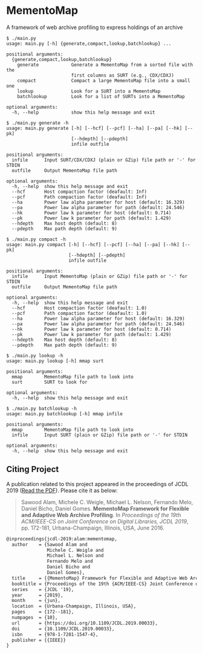 # MementoMap

A framework of web archive profiling to express holdings of an archive

```
$ ./main.py
usage: main.py [-h] {generate,compact,lookup,batchlookup} ...

positional arguments:
  {generate,compact,lookup,batchlookup}
    generate            Generate a MementoMap from a sorted file with the
                        first columns as SURT (e.g., CDX/CDXJ)
    compact             Compact a large MementoMap file into a small one
    lookup              Look for a SURT into a MementoMap
    batchlookup         Look for a list of SURTs into a MementoMap

optional arguments:
  -h, --help            show this help message and exit
```

```
$ ./main.py generate -h
usage: main.py generate [-h] [--hcf] [--pcf] [--ha] [--pa] [--hk] [--pk]
                        [--hdepth] [--pdepth]
                        infile outfile

positional arguments:
  infile      Input SURT/CDX/CDXJ (plain or GZip) file path or '-' for STDIN
  outfile     Output MementoMap file path

optional arguments:
  -h, --help  show this help message and exit
  --hcf       Host compaction factor (deafault: Inf)
  --pcf       Path compaction factor (deafault: Inf)
  --ha        Power law alpha parameter for host (default: 16.329)
  --pa        Power law alpha parameter for path (default: 24.546)
  --hk        Power law k parameter for host (default: 0.714)
  --pk        Power law k parameter for path (default: 1.429)
  --hdepth    Max host depth (default: 8)
  --pdepth    Max path depth (default: 9)
```

```
$ ./main.py compact -h
usage: main.py compact [-h] [--hcf] [--pcf] [--ha] [--pa] [--hk] [--pk]
                       [--hdepth] [--pdepth]
                       infile outfile

positional arguments:
  infile      Input MementoMap (plain or GZip) file path or '-' for STDIN
  outfile     Output MementoMap file path

optional arguments:
  -h, --help  show this help message and exit
  --hcf       Host compaction factor (deafault: 1.0)
  --pcf       Path compaction factor (deafault: 1.0)
  --ha        Power law alpha parameter for host (default: 16.329)
  --pa        Power law alpha parameter for path (default: 24.546)
  --hk        Power law k parameter for host (default: 0.714)
  --pk        Power law k parameter for path (default: 1.429)
  --hdepth    Max host depth (default: 8)
  --pdepth    Max path depth (default: 9)
```

```
$ ./main.py lookup -h
usage: main.py lookup [-h] mmap surt

positional arguments:
  mmap        MementoMap file path to look into
  surt        SURT to look for

optional arguments:
  -h, --help  show this help message and exit
```

```
$ ./main.py batchlookup -h
usage: main.py batchlookup [-h] mmap infile

positional arguments:
  mmap        MementoMap file path to look into
  infile      Input SURT (plain or GZip) file path or '-' for STDIN

optional arguments:
  -h, --help  show this help message and exit
```


## Citing Project

A publication related to this project appeared in the proceedings of JCDL 2019 ([Read the PDF](https://arxiv.org/pdf/1905.12607.pdf)). Please cite it as below:

> Sawood Alam, Michele C. Weigle, Michael L. Nelson, Fernando Melo, Daniel Bicho, Daniel Gomes. __MementoMap Framework for Flexible and Adaptive Web Archive Profiling__. In _Proceedings of the 19th ACM/IEEE-CS on Joint Conference on Digital Libraries, JCDL 2019_, pp. 172-181, Urbana-Champaign, Illinois, USA, June 2016.

```latex
@inproceedings{jcdl-2019:alam:mementomap,
  author    = {Sawood Alam and
               Michele C. Weigle and
               Michael L. Nelson and
               Fernando Melo and
               Daniel Bicho and
               Daniel Gomes},
  title     = {{MementoMap} Framework for Flexible and Adaptive Web Archive Profiling},
  booktitle = {Proceedings of the 19th {ACM/IEEE-CS} Joint Conference on Digital Libraries},
  series    = {JCDL '19},
  year      = {2019},
  month     = {jun},
  location  = {Urbana-Champaign, Illinois, USA},
  pages     = {172--181},
  numpages  = {10},
  url       = {https://doi.org/10.1109/JCDL.2019.00033},
  doi       = {10.1109/JCDL.2019.00033},
  isbn      = {978-1-7281-1547-4},
  publisher = {{IEEE}}
}
```
